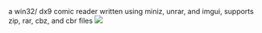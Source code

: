 a win32/ dx9 comic reader written using miniz, unrar, and imgui, supports zip, rar, cbz, and cbr files
![](https://i.imgur.com/QvTniOq.png)